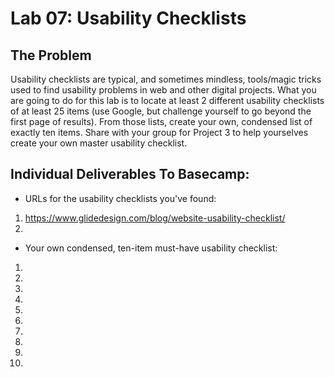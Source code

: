 # Lab 07: Usability Checklists

## The Problem

Usability checklists are typical, and sometimes mindless, tools/magic tricks used to
find usability problems in web and other digital projects. What you are going to do 
for this lab is to locate at least 2 different usability checklists 
of at least 25 items (use Google, but challenge yourself to go beyond the first 
page of results). From those lists, create your own, condensed list of exactly 
ten items. Share with your group for Project 3 to help yourselves create your 
own master usability checklist.

## Individual Deliverables To Basecamp:

* URLs for the usability checklists you've found:

1. https://www.glidedesign.com/blog/website-usability-checklist/
2.

* Your own condensed, ten-item must-have usability checklist:

1.
2.
3.
4.
5.
6.
7.
8.
9.
10.
